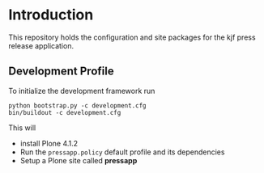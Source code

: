 
Introduction
===============================

This repository holds the configuration and site packages for the kjf press release application.

Development Profile
-------------------

To initialize the development framework run

    python bootstrap.py -c development.cfg
    bin/buildout -c development.cfg

This will

 - install Plone 4.1.2
 - Run the `pressapp.policy` default profile and its dependencies
 - Setup a Plone site called **pressapp**
